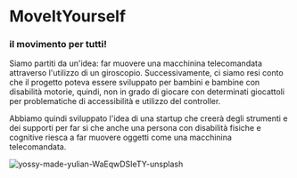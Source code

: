 # MoveItYourself
### il movimento per tutti!

Siamo partiti da un'idea: far muovere una macchinina telecomandata attraverso l'utilizzo di un giroscopio. 
Successivamente, ci siamo resi conto che il progetto poteva essere sviluppato per bambini e bambine con disabilità motorie, quindi, non in grado di giocare con determinati giocattoli per problematiche di accessibilità e utilizzo del controller.

Abbiamo quindi sviluppato l'idea di una startup che creerà degli strumenti e dei supporti per far si che anche una persona con disabilità fisiche e cognitive riesca a far muovere oggetti come una macchinina telecomandata.

![yossy-made-yulian-WaEqwDSIeTY-unsplash](https://user-images.githubusercontent.com/117916840/203806516-f94795f3-7b47-4279-aca7-cfbc314669cc.jpg)
